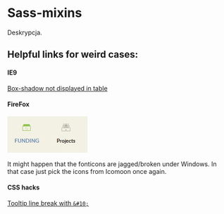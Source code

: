 # Sass-mixins
Deskrypcja.

## Helpful links for weird cases:
#### IE9
[Box-shadow not displayed in table](http://stackoverflow.com/questions/5617455/box-shadow-on-ie9-doesnt-render-using-correct-css-works-on-firefox-chrome)
#### FireFox
![lol](https://raw.githubusercontent.com/Darex1991/Sass-mixins/master/assets/firefox_icons.png)

It might happen that the fonticons are jagged/broken under Windows. In that case just pick the icons from Icomoon once again.
#### CSS hacks
[Tooltip line break with `&#10;`](http://stackoverflow.com/questions/358874/how-can-i-use-a-carriage-return-in-a-html-tooltip)
